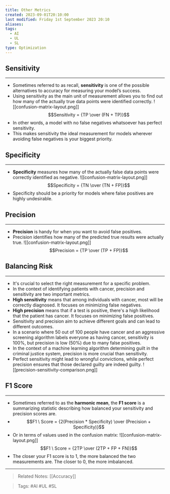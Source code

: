 ```yaml
---
title: Other Metrics
created: 2023-09-01T20:10:00
last modified: Friday 1st September 2023 20:10
aliases: 
tags:
  - AI
  - UL
  - SL
type: Optimization
---
```

## Sensitivity
---
- Sometimes referred to as recall, **sensitivity** is one of the possible alternatives to accuracy for measuring your model’s success.
- Using sensitivity as the main unit of measurement allows you to find out how many of the actually true data points were identified correctly.
![[confusion-matrix-layout.png]]
$$Sensitivity = {TP \over (FN + TP)}$$
- In other words, a model with no false negatives whatsoever has perfect sensitivity.
- This makes sensitivity the ideal measurement for models wherever avoiding false negatives is your biggest priority.
## Specificity
---
- **Specificity** measures how many of the actually false data points were correctly identified as negative.
![[confusion-matrix-layout.png]]
$$Specificity = {TN \over (TN + FP)}$$
- Specificity should be a priority for models where false positives are highly undesirable.
## Precision
---
- **Precision** is handy for when you want to avoid false positives.
- Precision identifies how many of the predicted true results were actually true.
![[confusion-matrix-layout.png]]
$$Precision = {TP \over (TP + FP)}$$
## Balancing Risk
---
- It's crucial to select the right measurement for a specific problem.
- In the context of identifying patients with cancer, precision and sensitivity are two important metrics.
- **High sensitivity** means that among individuals with cancer, most will be correctly diagnosed. It focuses on minimizing false negatives.
- **High precision** means that if a test is positive, there's a high likelihood that the patient has cancer. It focuses on minimizing false positives.
- Sensitivity and precision aim to achieve different goals and can lead to different outcomes.
- In a scenario where 50 out of 100 people have cancer and an aggressive screening algorithm labels everyone as having cancer, sensitivity is 100%, but precision is low (50%) due to many false positives.
- In the context of a machine learning algorithm determining guilt in the criminal justice system, precision is more crucial than sensitivity.
- Perfect sensitivity might lead to wrongful convictions, while perfect precision ensures that those declared guilty are indeed guilty.
![[precision-sensitivity-comparison.png]]
## F1 Score
---
- Sometimes referred to as the **harmonic mean**, the **F1 score** is a summarizing statistic describing how balanced your sensitivity and precision scores are.
- $$F1 \ Score = {2(Precision * Specificity) \over (Precision + Specificity)}$$
- Or in terms of values used in the confusion matrix:
![[confusion-matrix-layout.png]]
$$F1 \ Score = {2TP \over (2TP + FP + FN)}$$
- The closer your F1 score is to 1, the more balanced the two measurements are. The closer to 0, the more imbalanced.
---
>Related Notes: [[Accuracy]]

>Tags: #AI #UL #SL 
